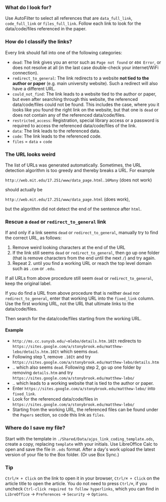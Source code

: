 ### What do I look for?
Use AutoFilter to select all references that are `data_full_link`, `code_full_link` or `files_full_link`. Follow each link to look for the data/code/files referenced in the paper.

### How do I classify the links?
Every link should fall into one of the following categories:

+ `dead`: The link gives you an error such as `Page not found` or `404 Error`, or does not resolve at all (in the last case double-check your internet/WiFi connection).
+ `redirect_to_general`: The link redirects to a website **not tied to the author or paper** (e.g. main university website). Such a redirect will also have a different URL.
+ `could_not_find`: The link leads to a website tied to the author or paper, but even after searching through this website, the referenced data/code/files could not be found. This includes the case, where you it looks like you found the right link on the website, but that one is `dead` or does not contain any of the referenced data/code/files.
+ `restricted_access`: Registration, special library access or a password is required to access the referenced data/code/files of the link.
+ `data`: The link leads to the referenced data.
+ `code`: The link leads to the referenced code.
+ `files` = `data` + `code`

### The URL looks weird
The list of URLs was generated automatically. Sometimes, the URL detection algorithm is too greedy and thereby breaks a URL. For example

`http://web.mit.edu/17.251/www/data_page.html.16Many` (does not work)

should actually be

`http://web.mit.edu/17.251/www/data_page.html` (does work),

but the algorithm did not detect the end of the sentence after `html`.

### Rescue a `dead` or `redirect_to_general` link
If and only if a link seems `dead` or `redirect_to_general`, manually try to find the correct URL, as follows:

1. Remove weird looking characters at the end of the URL
2. If the link still seems `dead` or `redirect_to_general`, then go up one folder (that is remove characters from the end until the next `/`) and try again.
3. Repeat 2. until you find a working URL or reach the top level domain such as `.com` or `.edu`.

If all URLs from above procedure still seem `dead` or `redirect_to_general`, keep the original label.

If you do find a URL from above procedure that is neither `dead` nor `redirect_to_general`, enter that working URL into the `fixed_link` column. Use the first working URL, not the URL that ultimate links to the data/code/files.

Then search for the data/code/files starting from the working URL.

#### Example
+ `http://ms.cc.sunysb.edu/~mlebo/details.htm.10It` redirects to `https://sites.google.com/a/stonybrook.edu/matthew-lebo/details.htm.10It` which seems `dead`.
+ Following step 1, remove `.10It` and try `https://sites.google.com/a/stonybrook.edu/matthew-lebo/details.htm`
+ .. which also seems `dead`. Following step 2, go up one folder by removing `details.htm` and try `https://sites.google.com/a/stonybrook.edu/matthew-lebo/`
+ .. which leads to a working website that is tied to the author or paper.
+ Enter `https://sites.google.com/a/stonybrook.edu/matthew-lebo/` into `fixed_link`.
+ Look for the referenced data/code/files in `https://sites.google.com/a/stonybrook.edu/matthew-lebo/`
+ Starting from the working URL, the referenced files can be found under the `Papers` section, so code this link as `files`.

### Where do I save my file?
Start with the template in `./Shared/Data/ajps_link_coding_template.ods`, create a copy, replacing `template` with your initials.
Use LibreOffice Calc to open and save the file in `.ods` format.
After a day's work upload the latest version of your file to the Box folder. (Or use Box Sync.)

### Tip
`Ctrl/⌘ + Click` on the link to open it in your browser, `Ctrl/⌘ + Click` on the article title to open the article. You do not need to press `Ctrl/⌘`, if you uncheck `Ctrl-click required to follow hyperlinks`, which you can find in `LibreOffice` -> `Preferences` -> `Security` -> `Options`.
